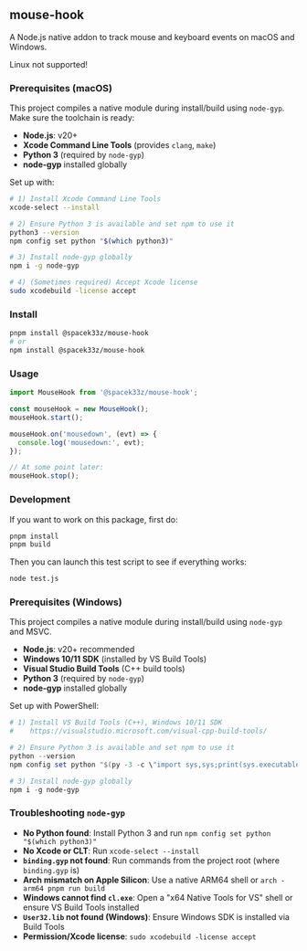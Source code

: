 ## mouse-hook

A Node.js native addon to track mouse and keyboard events on macOS and Windows.

Linux not supported!

### Prerequisites (macOS)
This project compiles a native module during install/build using `node-gyp`. Make sure the toolchain is ready:

- **Node.js**: v20+
- **Xcode Command Line Tools** (provides `clang`, `make`)
- **Python 3** (required by `node-gyp`)
- **node-gyp** installed globally

Set up with:

```bash
# 1) Install Xcode Command Line Tools
xcode-select --install

# 2) Ensure Python 3 is available and set npm to use it
python3 --version
npm config set python "$(which python3)"

# 3) Install node-gyp globally
npm i -g node-gyp

# 4) (Sometimes required) Accept Xcode license
sudo xcodebuild -license accept
```

### Install

```bash
pnpm install @spacek33z/mouse-hook
# or
npm install @spacek33z/mouse-hook
```

### Usage

```js
import MouseHook from '@spacek33z/mouse-hook';

const mouseHook = new MouseHook();
mouseHook.start();

mouseHook.on('mousedown', (evt) => {
  console.log('mousedown:', evt);
});

// At some point later:
mouseHook.stop();
```

### Development

If you want to work on this package, first do:

```bash
pnpm install
pnpm build
```

Then you can launch this test script to see if everything works:

```bash
node test.js
```

### Prerequisites (Windows)
This project compiles a native module during install/build using `node-gyp` and MSVC.

- **Node.js**: v20+ recommended
- **Windows 10/11 SDK** (installed by VS Build Tools)
- **Visual Studio Build Tools** (C++ build tools)
- **Python 3** (required by `node-gyp`)
- **node-gyp** installed globally

Set up with PowerShell:

```powershell
# 1) Install VS Build Tools (C++), Windows 10/11 SDK
#    https://visualstudio.microsoft.com/visual-cpp-build-tools/

# 2) Ensure Python 3 is available and set npm to use it
python --version
npm config set python "$(py -3 -c \"import sys,sys;print(sys.executable)\")"

# 3) Install node-gyp globally
npm i -g node-gyp
```

### Troubleshooting `node-gyp`
- **No Python found**: Install Python 3 and run `npm config set python "$(which python3)"`
- **No Xcode or CLT**: Run `xcode-select --install`
- **`binding.gyp` not found**: Run commands from the project root (where `binding.gyp` is)
- **Arch mismatch on Apple Silicon**: Use a native ARM64 shell or `arch -arm64 pnpm run build`
- **Windows cannot find `cl.exe`**: Open a "x64 Native Tools for VS" shell or ensure VS Build Tools installed
- **`User32.lib` not found (Windows)**: Ensure Windows SDK is installed via Build Tools
- **Permission/Xcode license**: `sudo xcodebuild -license accept`
